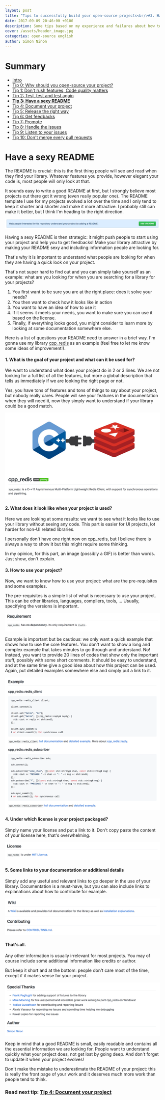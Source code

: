 ```yaml
---
layout: post
title: "Tips to successfully build your open-source projects<br/>#3. Have a sexy README"
date: 2017-09-09 20:46:00 +0100
description: Some tips based on my experience and failures about how to successfully build an open-source project
cover: /assets/header_image.jpg
categories: open-source english
author: Simon Ninon
---
```


# Summary
* [Intro](/2017/09/09/tips-to-build-your-open-source-projects-intro.html)
* [Tip 0: Why should you open-source your project?](/2017/09/09/tips-to-build-your-open-source-projects-tip00-why.html)
* [Tip 1: Don't rush features, Code quality matters](/2017/09/09/tips-to-build-your-open-source-projects-tip01-quality.html)
* [Tip 2: Test, test and test again](/2017/09/09/tips-to-build-your-open-source-projects-tip02-test.html)
* **[Tip 3: Have a sexy README](/2017/09/09/tips-to-build-your-open-source-projects-tip03-sexy-readme.html)**
* [Tip 4: Document your project](/2017/09/09/tips-to-build-your-open-source-projects-tip04-document.html)
* [Tip 5: Release the right way](/2017/09/09/tips-to-build-your-open-source-projects-tip05-release.html)
* [Tip 6: Get feedbacks](/2017/09/09/tips-to-build-your-open-source-projects-tip06-feedbacks.html)
* [Tip 7: Promote](/2017/09/09/tips-to-build-your-open-source-projects-tip07-promote.html)
* [Tip 8: Handle the issues](/2017/09/09/tips-to-build-your-open-source-projects-tip08-handle-issues.html)
* [Tip 9: Listen to your issues](/2017/09/09/tips-to-build-your-open-source-projects-tip09-listen-issues.html)
* [Tip 10: Don't merge every pull requests](/2017/09/09/tips-to-build-your-open-source-projects-tip10-pull-requests.html)


# Have a sexy README
The README is crucial: this is the first thing people will see and read when they find your library.
Whatever features you provide, however elegant your code is, most people will only look at that.

It sounds easy to write a good README at first, but I strongly believe most projects out there got it wrong (even really popular one).
The README template I use for my projects evolved a lot over the time and I only tend to keep it shorter and shorter and make it more attractive. I probably still can make it better, but I think I'm heading to the right direction.

<img src="/assets/tips_to_build_your_open_source_projects/add_readme.png" title="add readme"/>

Having a sexy README is then strategic: it might push people to start using your project and help you to get feedbacks!
Make your library attractive by making your README sexy and including information people are looking for.

That's why it is important to understand what people are looking for when they are having a quick look on your project.

That's not super hard to find out and you can simply take yourself as an example: what are you looking for when you are searching for a library for your projects?

1. You first want to be sure you are at the right place: does it solve your needs?
2. You then want to check how it looks like in action
3. You want to have an idea of how to use it
4. If it seems it meets your needs, you want to make sure you can use it based on the license.
5. Finally, if everything looks good, you might consider to learn more by looking at some documentation somewhere else.

Here is a list of questions your README need to answer in a brief way. I'm gonna use my library [cpp_redis](https://github.com/cylix/cpp_redis) as an example (feel free to let me know some ideas of improvement!).

#### 1. What is the goal of your project and what can it be used for?
We want to understand what does your project do in 2 or 3 lines.
We are not looking for a full list of all the features, but more a global description that tells us immediately if we are looking the right page or not.

Yes, you have tons of features and tons of things to say about your project, but nobody really cares.
People will see your features in the documentation when they will need it, now they simply want to understand if your library could be a good match.

<img src="/assets/tips_to_build_your_open_source_projects/readme_desc.png" title="readme description"/>

#### 2. What does it look like when your project is used?
Here we are looking at some results: we want to see what it looks like to use your library without seeing any code.
This part is easier for UI projects, lot harder for non-UI related libraries.

I personally don't have one right now on cpp_redis, but I believe there is always a way to show it but this might require some thinking.

In my opinion, for this part, an image (possibly a GIF) is better than words.
Just show, don't explain.

#### 3. How to use your project?
Now, we want to know how to use your project: what are the pre-requisites and some examples.

The pre-requisites is a simple list of what is necessary to use your project.
This can be other libraries, languages, compilers, tools, ...
Usually, specifying the versions is important.

<img src="/assets/tips_to_build_your_open_source_projects/readme_prereq.png" title="readme prerequisites"/>

Example is important but be cautious: we only want a quick example that shows how to use the core features.
You don't want to show a long and complex example that takes minutes to go through and understand.
No! Instead, you want to provide 20 lines of codes that show only the important stuff, possibly with some short comments.
It should be easy to understand, and at the same time give a good idea about how this project can be used.
Again, put detailed examples somewhere else and simply put a link to it.

<img src="/assets/tips_to_build_your_open_source_projects/readme_examples.png" title="readme examples"/>

#### 4. Under which license is your project packaged?
Simply name your license and put a link to it.
Don't copy paste the content of your license here, that's overwhelming.

<img src="/assets/tips_to_build_your_open_source_projects/readme_license.png" title="readme license"/>

#### 5. Some links to your documentation or additional details
Simply add any useful and relevant links to go deeper in the use of your library.
Documentation is a must-have, but you can also include links to explanations about how to contribute for example.

<img src="/assets/tips_to_build_your_open_source_projects/readme_doc.png" title="readme documentation"/>
<img src="/assets/tips_to_build_your_open_source_projects/readme_contrib.png" title="readme contributing"/>

#### That's all.
Any other information is usually irrelevant for most projects.
You may of course include some additional information like credits or author.

But keep it short and at the bottom: people don't care most of the time, except if it makes sense for your project.

<img src="/assets/tips_to_build_your_open_source_projects/readme_extra.png" title="readme extra"/>

Keep in mind that a good README is small, easily readable and contains all the essential information we are looking for.
People want to understand quickly what your project does, not get lost by going deep.
And don't forget to update it when your project evolves!

Don't make the mistake to underestimate the README of your project: this is really the front page of your work and it deserves much more work than people tend to think.

### Read next tip: [Tip 4: Document your project](/2017/09/09/tips-to-build-your-open-source-projects-tip04-document.html)
